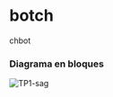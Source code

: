 # botch
chbot

### Diagrama en bloques
  <img src="https://i.ibb.co/4ZwRzrX8/TP1-sag.png" alt="TP1-sag" border="0" /></a>
